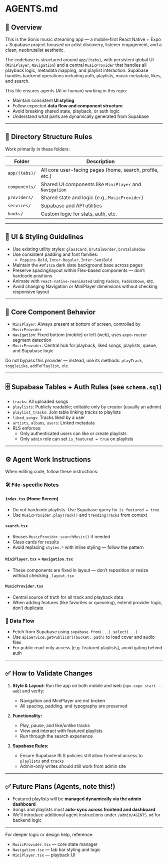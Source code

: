 # AGENTS.md

## 🧠 Overview

This is the Sonix music streaming app — a mobile-first React Native + Expo + Supabase project focused on artist discovery, listener engagement, and a clean, neobrutalist aesthetic.

The codebase is structured around `app/(tabs)`, with persistent global UI (`MiniPlayer`, `Navigation`) and a central `MusicProvider` that handles all playback logic, metadata mapping, and playlist interaction. Supabase handles backend operations including auth, playlists, music metadata, likes, and search.

This file ensures agents (AI or human) working in this repo:
- Maintain consistent **UI styling**
- Follow expected **data flow and component structure**
- Avoid breaking shared state, playback, or auth logic
- Understand what parts are dynamically generated from Supabase

---

## 📂 Directory Structure Rules

Work primarily in these folders:

| Folder | Description |
|--------|-------------|
| `app/(tabs)/` | All core user-facing pages (home, search, profile, etc.) |
| `components/` | Shared UI components like `MiniPlayer` and `Navigation` |
| `providers/` | Shared state and logic (e.g., `MusicProvider`) |
| `services/` | Supabase and API utilities |
| `hooks/` | Custom logic for stats, auth, etc. |

---

## 🎨 UI & Styling Guidelines

- Use existing utility styles: `glassCard`, `brutalBorder`, `brutalShadow`
- Use consistent padding and font families:
  - `Poppins-Bold`, `Inter-Regular`, `Inter-SemiBold`
- Maintain the `#0f172a` dark slate background base across pages
- Preserve spacing/layout within Flex-based components — don’t hardcode positions
- Animate with `react-native-reanimated` using `FadeIn`, `FadeInDown`, etc.
- Avoid changing Navigation or MiniPlayer dimensions without checking responsive layout

---

## 🧬 Core Component Behavior

- `MiniPlayer`: Always present at bottom of screen, controlled by `MusicProvider`
- `Navigation`: Fixed bottom (mobile) or left (web), uses `expo-router` segment detection
- `MusicProvider`: Central hub for playback, liked songs, playlists, queue, and Supabase logic

Do not bypass this provider — instead, use its methods: `playTrack`, `toggleLike`, `addToPlaylist`, etc.

---

## 🗄️ Supabase Tables + Auth Rules (see `schema.sql`)

- `tracks`: All uploaded songs
- `playlists`: Publicly readable; editable only by creator (usually an admin)
- `playlist_tracks`: Join table linking tracks to playlists
- `liked_songs`: Tracks liked by a user
- `artists`, `albums`, `users`: Linked metadata
- RLS enforces:
  - Only authenticated users can like or create playlists
  - Only `admin` role can set `is_featured = true` on playlists

---

## ⚙️ Agent Work Instructions

When editing code, follow these instructions:

### 🛠️ File-specific Notes

#### `index.tsx` (Home Screen)
- Do not hardcode playlists. Use Supabase query for `is_featured = true`
- Use `MusicProvider.playTrack()` and `trendingTracks` from context

#### `search.tsx`
- Reuses `MusicProvider.searchMusic()` if needed
- Glass cards for results
- Avoid replacing `styles.*` with inline styling — follow the pattern

#### `MiniPlayer.tsx` + `Navigation.tsx`
- These components are fixed in layout — don’t reposition or resize without checking `_layout.tsx`

#### `MusicProvider.tsx`
- Central source of truth for all track and playback data
- When adding features (like favorites or queueing), extend provider logic, don’t duplicate

### 🔄 Data Flow
- Fetch from Supabase using `supabase.from(...).select(...)`
- Use `apiService.getPublicUrl(bucket, path)` to load cover and audio files
- For public read-only access (e.g. featured playlists), avoid gating behind auth

---

## ✅ How to Validate Changes

1. **Style & Layout:** Run the app on both mobile and web (`npx expo start --web`) and verify:
   - Navigation and MiniPlayer are not broken
   - All spacing, padding, and typography are preserved

2. **Functionality:**
   - Play, pause, and like/unlike tracks
   - View and interact with featured playlists
   - Run through the search experience

3. **Supabase Rules:**
   - Ensure Supabase RLS policies still allow frontend access to `playlists` and `tracks`
   - Admin-only writes should still work from admin site

---

## ✅ Future Plans (Agents, note this!)

- Featured playlists will be **managed dynamically via the admin dashboard**
- Songs and playlists must **auto-sync across frontend and dashboard**
- We'll introduce additional agent instructions under `/admin/AGENTS.md` for backend logic

---

For deeper logic or design help, reference:
- `MusicProvider.tsx` — core state manager
- `Navigation.tsx` — tab bar styling and logic
- `MiniPlayer.tsx` — playback UI

